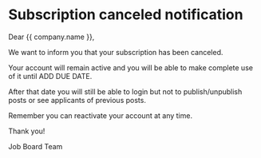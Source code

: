 Subscription canceled notification
==================================

Dear {{ company.name }},

We want to inform you that your subscription has been canceled.

Your account will remain active and you will be able to make complete use of it until ADD DUE DATE.

After that date you will still be able to login but not to publish/unpublish posts or see applicants of previous posts.

Remember you can reactivate your account at any time.

Thank you!

Job Board Team

